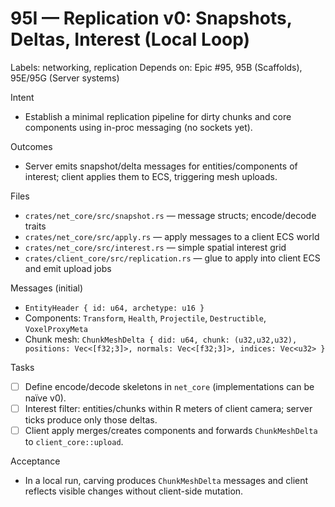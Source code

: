 # 95I — Replication v0: Snapshots, Deltas, Interest (Local Loop)

Labels: networking, replication
Depends on: Epic #95, 95B (Scaffolds), 95E/95G (Server systems)

Intent
- Establish a minimal replication pipeline for dirty chunks and core components using in-proc messaging (no sockets yet).

Outcomes
- Server emits snapshot/delta messages for entities/components of interest; client applies them to ECS, triggering mesh uploads.

Files
- `crates/net_core/src/snapshot.rs` — message structs; encode/decode traits
- `crates/net_core/src/apply.rs` — apply messages to a client ECS world
- `crates/net_core/src/interest.rs` — simple spatial interest grid
- `crates/client_core/src/replication.rs` — glue to apply into client ECS and emit upload jobs

Messages (initial)
- `EntityHeader { id: u64, archetype: u16 }`
- Components: `Transform`, `Health`, `Projectile`, `Destructible`, `VoxelProxyMeta`
- Chunk mesh: `ChunkMeshDelta { did: u64, chunk: (u32,u32,u32), positions: Vec<[f32;3]>, normals: Vec<[f32;3]>, indices: Vec<u32> }`

Tasks
- [ ] Define encode/decode skeletons in `net_core` (implementations can be naïve v0).
- [ ] Interest filter: entities/chunks within R meters of client camera; server ticks produce only those deltas.
- [ ] Client apply merges/creates components and forwards `ChunkMeshDelta` to `client_core::upload`.

Acceptance
- In a local run, carving produces `ChunkMeshDelta` messages and client reflects visible changes without client-side mutation.
